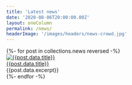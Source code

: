 ```yaml
---
title: 'Latest news'
date: '2020-08-06T20:00:00.00Z'
layout: oneColumn
permalink: /news/
headerImage: '/images/headers/news-crowd.jpg'
---
```


<div class="w-100 pa0 ma0">
{%- for post in collections.news reversed -%}

<article class="w-100 flex flex-wrap items-start">
    <div class="w-100 w-40-ns">
        <a class="link dim" href="{{post.url}}">
            <img class="br1 shadow-4 overflow-hidden" src="{{post.data.headerImage}}" title="{{post.data.title}}">
        </a>
    </div>
    <div class="w-100 w-60-ns pa0 pl3-m pl4-l">
        <a class="f4 f3-ns fw7 ttu link near-black underline-hover" href="{{post.url}}">{{post.data.title}}</a>
        <div class="f4 f4-ns grey lh-copy">{{post.data.excerpt}}</div>
    </div>
</article>
{%- endfor -%}
</div>
